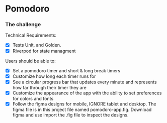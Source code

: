 # Pomodoro

### The challenge

Technical Requirements:

- [x] Tests Unit, and Golden.
- [x] Riverpod for state managment

Users should be able to:

- [x] Set a pomodoro timer and short & long break timers
- [x] Customize how long each timer runs for
- [x] See a circular progress bar that updates every minute and represents how far through their timer they are
- [x] Customize the appearance of the app with the ability to set preferences for colors and fonts
- [x] Follow the figma designs for mobile, IGNORE tablet and desktop. The figma file is in this project file named pomodoro-app.fig. Download figma and use import the .fig file to inspect the designs.
